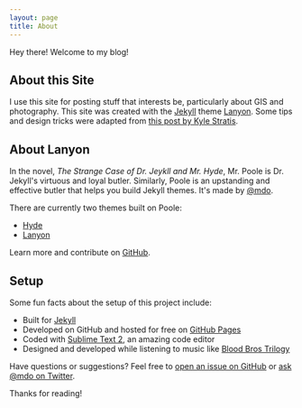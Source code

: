 ```yaml
---
layout: page
title: About
---
```


<p class="message">
  Hey there! 
  Welcome to my blog!
</p>

## About this Site

I use this site for posting stuff that interests be, particularly about GIS and photography.
This site was created with the [Jekyll](http://jekyllrb.com) theme [Lanyon](http://lanyon.getpoole.com).
Some tips and design tricks were adapted from [this post by Kyle Stratis](http://kylestratis.com/2015/05/05/blog-setup-pt2/).

## About Lanyon

In the novel, *The Strange Case of Dr. Jeykll and Mr. Hyde*, Mr. Poole is Dr. Jekyll's virtuous and loyal butler. Similarly, Poole is an upstanding and effective butler that helps you build Jekyll themes. It's made by [@mdo](https://twitter.com/mdo).

There are currently two themes built on Poole:

* [Hyde](http://hyde.getpoole.com)
* [Lanyon](http://lanyon.getpoole.com)

Learn more and contribute on [GitHub](https://github.com/poole).

## Setup

Some fun facts about the setup of this project include:

* Built for [Jekyll](http://jekyllrb.com)
* Developed on GitHub and hosted for free on [GitHub Pages](https://pages.github.com)
* Coded with [Sublime Text 2](http://sublimetext.com), an amazing code editor
* Designed and developed while listening to music like [Blood Bros Trilogy](https://soundcloud.com/maddecent/sets/blood-bros-series)

Have questions or suggestions? Feel free to [open an issue on GitHub](https://github.com/poole/issues/new) or [ask @mdo on Twitter](https://twitter.com/mdo).

Thanks for reading!
